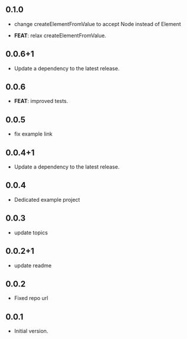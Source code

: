 ## 0.1.0

 - change createElementFromValue to accept Node instead of Element

 - **FEAT**: relax createElementFromValue.

## 0.0.6+1

 - Update a dependency to the latest release.

## 0.0.6

 - **FEAT**: improved tests.

## 0.0.5

 - fix example link

## 0.0.4+1

 - Update a dependency to the latest release.

## 0.0.4

 - Dedicated example project

## 0.0.3

 - update topics

## 0.0.2+1

 - update readme

## 0.0.2

 - Fixed repo url

## 0.0.1

- Initial version.
